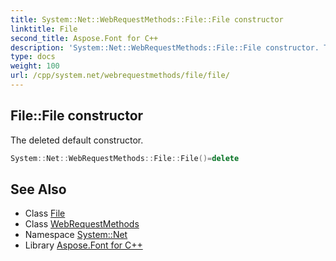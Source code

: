 ```yaml
---
title: System::Net::WebRequestMethods::File::File constructor
linktitle: File
second_title: Aspose.Font for C++
description: 'System::Net::WebRequestMethods::File::File constructor. The deleted default constructor in C++.'
type: docs
weight: 100
url: /cpp/system.net/webrequestmethods/file/file/
---
```

## File::File constructor


The deleted default constructor.

```cpp
System::Net::WebRequestMethods::File::File()=delete
```

## See Also

* Class [File](../)
* Class [WebRequestMethods](../../)
* Namespace [System::Net](../../../)
* Library [Aspose.Font for C++](../../../../)
